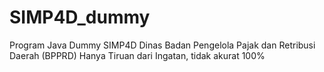 # SIMP4D_dummy
Program Java Dummy SIMP4D Dinas Badan Pengelola Pajak dan Retribusi Daerah (BPPRD)
Hanya Tiruan dari Ingatan, tidak akurat 100%

